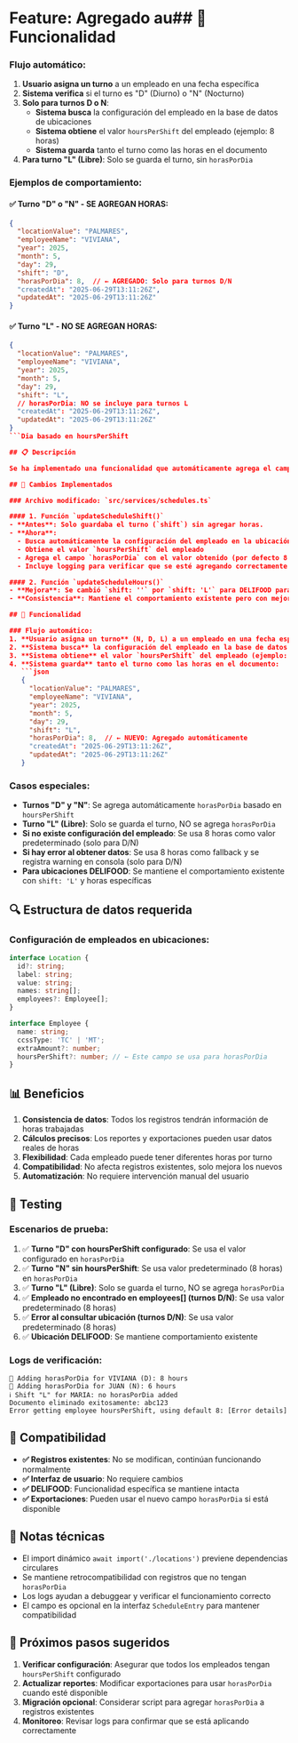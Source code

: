 # Feature: Agregado au## 🎯 Funcionalidad

### Flujo automático:
1. **Usuario asigna un turno** a un empleado en una fecha específica
2. **Sistema verifica** si el turno es "D" (Diurno) o "N" (Nocturno)
3. **Solo para turnos D o N**: 
   - **Sistema busca** la configuración del empleado en la base de datos de ubicaciones
   - **Sistema obtiene** el valor `hoursPerShift` del empleado (ejemplo: 8 horas)
   - **Sistema guarda** tanto el turno como las horas en el documento
4. **Para turno "L" (Libre)**: Solo se guarda el turno, sin `horasPorDia`

### Ejemplos de comportamiento:

#### ✅ Turno "D" o "N" - SE AGREGAN HORAS:
```json
{
  "locationValue": "PALMARES",
  "employeeName": "VIVIANA", 
  "year": 2025,
  "month": 5,
  "day": 29,
  "shift": "D",
  "horasPorDia": 8,  // ← AGREGADO: Solo para turnos D/N
  "createdAt": "2025-06-29T13:11:26Z",
  "updatedAt": "2025-06-29T13:11:26Z"
}
```

#### ✅ Turno "L" - NO SE AGREGAN HORAS:
```json
{
  "locationValue": "PALMARES",
  "employeeName": "VIVIANA", 
  "year": 2025,
  "month": 5,
  "day": 29,
  "shift": "L",
  // horasPorDia: NO se incluye para turnos L
  "createdAt": "2025-06-29T13:11:26Z",
  "updatedAt": "2025-06-29T13:11:26Z"
}
```Dia basado en hoursPerShift

## 📋 Descripción

Se ha implementado una funcionalidad que automáticamente agrega el campo `horasPorDia` a cada registro de horario basándose en el `hoursPerShift` configurado para cada empleado en la base de datos.

## 🔧 Cambios Implementados

### Archivo modificado: `src/services/schedules.ts`

#### 1. Función `updateScheduleShift()`
- **Antes**: Solo guardaba el turno (`shift`) sin agregar horas.
- **Ahora**: 
  - Busca automáticamente la configuración del empleado en la ubicación correspondiente
  - Obtiene el valor `hoursPerShift` del empleado
  - Agrega el campo `horasPorDia` con el valor obtenido (por defecto 8 horas si no está configurado)
  - Incluye logging para verificar que se esté agregando correctamente

#### 2. Función `updateScheduleHours()`
- **Mejora**: Se cambió `shift: ''` por `shift: 'L'` para DELIFOOD para mantener consistencia
- **Consistencia**: Mantiene el comportamiento existente pero con mejor documentación

## 🎯 Funcionalidad

### Flujo automático:
1. **Usuario asigna un turno** (N, D, L) a un empleado en una fecha específica
2. **Sistema busca** la configuración del empleado en la base de datos de ubicaciones
3. **Sistema obtiene** el valor `hoursPerShift` del empleado (ejemplo: 8 horas)
4. **Sistema guarda** tanto el turno como las horas en el documento:
   ```json
   {
     "locationValue": "PALMARES",
     "employeeName": "VIVIANA", 
     "year": 2025,
     "month": 5,
     "day": 29,
     "shift": "L",
     "horasPorDia": 8,  // ← NUEVO: Agregado automáticamente
     "createdAt": "2025-06-29T13:11:26Z",
     "updatedAt": "2025-06-29T13:11:26Z"
   }
   ```

### Casos especiales:
- **Turnos "D" y "N"**: Se agrega automáticamente `horasPorDia` basado en `hoursPerShift`
- **Turno "L" (Libre)**: Solo se guarda el turno, NO se agrega `horasPorDia`
- **Si no existe configuración del empleado**: Se usa 8 horas como valor predeterminado (solo para D/N)
- **Si hay error al obtener datos**: Se usa 8 horas como fallback y se registra warning en consola (solo para D/N)
- **Para ubicaciones DELIFOOD**: Se mantiene el comportamiento existente con `shift: 'L'` y horas específicas

## 🔍 Estructura de datos requerida

### Configuración de empleados en ubicaciones:
```typescript
interface Location {
  id?: string;
  label: string;
  value: string;
  names: string[];
  employees?: Employee[]; 
}

interface Employee {
  name: string;
  ccssType: 'TC' | 'MT';
  extraAmount?: number;
  hoursPerShift?: number; // ← Este campo se usa para horasPorDia
}
```

## 📊 Beneficios

1. **Consistencia de datos**: Todos los registros tendrán información de horas trabajadas
2. **Cálculos precisos**: Los reportes y exportaciones pueden usar datos reales de horas
3. **Flexibilidad**: Cada empleado puede tener diferentes horas por turno
4. **Compatibilidad**: No afecta registros existentes, solo mejora los nuevos
5. **Automatización**: No requiere intervención manual del usuario

## 🧪 Testing

### Escenarios de prueba:
1. ✅ **Turno "D" con hoursPerShift configurado**: Se usa el valor configurado en `horasPorDia`
2. ✅ **Turno "N" sin hoursPerShift**: Se usa valor predeterminado (8 horas) en `horasPorDia`
3. ✅ **Turno "L" (Libre)**: Solo se guarda el turno, NO se agrega `horasPorDia`
4. ✅ **Empleado no encontrado en employees[] (turnos D/N)**: Se usa valor predeterminado (8 horas)
5. ✅ **Error al consultar ubicación (turnos D/N)**: Se usa valor predeterminado (8 horas)
6. ✅ **Ubicación DELIFOOD**: Se mantiene comportamiento existente

### Logs de verificación:
```console
🔄 Adding horasPorDia for VIVIANA (D): 8 hours
🔄 Adding horasPorDia for JUAN (N): 6 hours
ℹ️ Shift "L" for MARIA: no horasPorDia added
Documento eliminado exitosamente: abc123
Error getting employee hoursPerShift, using default 8: [Error details]
```

## 🔄 Compatibilidad

- **✅ Registros existentes**: No se modifican, continúan funcionando normalmente
- **✅ Interfaz de usuario**: No requiere cambios
- **✅ DELIFOOD**: Funcionalidad específica se mantiene intacta
- **✅ Exportaciones**: Pueden usar el nuevo campo `horasPorDia` si está disponible

## 📝 Notas técnicas

- El import dinámico `await import('./locations')` previene dependencias circulares
- Se mantiene retrocompatibilidad con registros que no tengan `horasPorDia`
- Los logs ayudan a debuggear y verificar el funcionamiento correcto
- El campo es opcional en la interfaz `ScheduleEntry` para mantener compatibilidad

## 🚀 Próximos pasos sugeridos

1. **Verificar configuración**: Asegurar que todos los empleados tengan `hoursPerShift` configurado
2. **Actualizar reportes**: Modificar exportaciones para usar `horasPorDia` cuando esté disponible
3. **Migración opcional**: Considerar script para agregar `horasPorDia` a registros existentes
4. **Monitoreo**: Revisar logs para confirmar que se está aplicando correctamente

